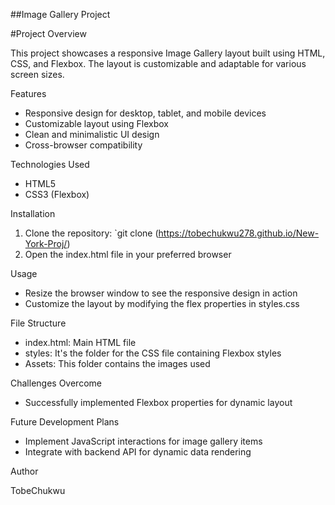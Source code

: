 
##Image Gallery Project

#Project Overview

This project showcases a responsive Image Gallery layout built using HTML, CSS, and Flexbox. The layout is customizable and adaptable for various screen sizes.

Features

- Responsive design for desktop, tablet, and mobile devices
- Customizable  layout using Flexbox
- Clean and minimalistic UI design
- Cross-browser compatibility

Technologies Used

- HTML5
- CSS3 (Flexbox)

Installation

1. Clone the repository: `git clone (https://tobechukwu278.github.io/New-York-Proj/)
2. Open the index.html file in your preferred browser

Usage

- Resize the browser window to see the responsive design in action
- Customize the  layout by modifying the flex properties in styles.css

File Structure

- index.html: Main HTML file
- styles: It's the folder for the CSS file containing Flexbox styles
- Assets: This folder contains the images used

Challenges Overcome


- Successfully implemented Flexbox properties for dynamic  layout

Future Development Plans

- Implement JavaScript interactions for image gallery items
- Integrate with backend API for dynamic data rendering


Author

TobeChukwu
